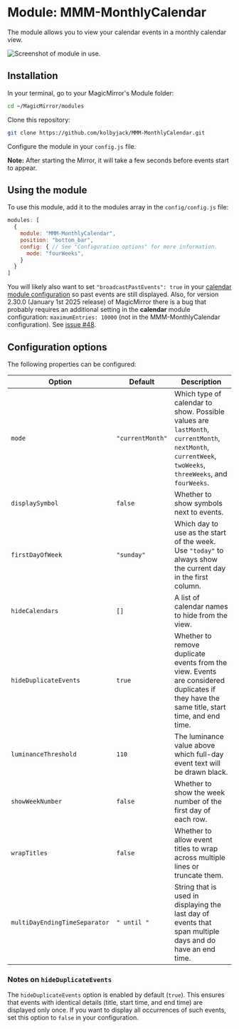 # Module: MMM-MonthlyCalendar
The module allows you to view your calendar events in a monthly calendar view.

![Screenshot of module in use.](./screenshot.png)

## Installation

In your terminal, go to your MagicMirror's Module folder:
```bash
cd ~/MagicMirror/modules
```

Clone this repository:
```bash
git clone https://github.com/kolbyjack/MMM-MonthlyCalendar.git
```

Configure the module in your `config.js` file.

**Note:** After starting the Mirror, it will take a few seconds before events start to appear.

## Using the module

To use this module, add it to the modules array in the `config/config.js` file:
```javascript
modules: [
  {
    module: "MMM-MonthlyCalendar",
    position: "bottom_bar",
    config: { // See "Configuration options" for more information.
      mode: "fourWeeks",
    }
  }
]
```

You will likely also want to set `"broadcastPastEvents": true` in your [calendar module configuration](https://docs.magicmirror.builders/modules/calendar.html#configuration-options) so past events are still displayed.
Also, for version 2.30.0 (January 1st 2025 release) of MagicMirror there is a bug that probably requires an additional setting in the **calendar** module configuration: `maximumEntries: 10000` (not in the MMM-MonthlyCalendar configuration).  See [issue #48][i48].

## Configuration options

The following properties can be configured:

| Option                     | Default        | Description                                                                                                                                               |
|----------------------------|----------------|-----------------------------------------------------------------------------------------------------------------------------------------------------------|
| `mode`                     | `"currentMonth"` | Which type of calendar to show. Possible values are `lastMonth`, `currentMonth`, `nextMonth`, `currentWeek`, `twoWeeks`, `threeWeeks`, and `fourWeeks`.    |
| `displaySymbol`            | `false`        | Whether to show symbols next to events.                                                                                                                  |
| `firstDayOfWeek`           | `"sunday"`     | Which day to use as the start of the week. Use `"today"` to always show the current day in the first column.                                              |
| `hideCalendars`            | `[]`           | A list of calendar names to hide from the view.                                                                                                           |
| `hideDuplicateEvents`      | `true`         | Whether to remove duplicate events from the view. Events are considered duplicates if they have the same title, start time, and end time.  |
| `luminanceThreshold`       | `110`          | The luminance value above which full-day event text will be drawn black.                                                                                  |
| `showWeekNumber`           | `false`        | Whether to show the week number of the first day of each row.                                                                                            |
| `wrapTitles`               | `false`        | Whether to allow event titles to wrap across multiple lines or truncate them.                                                                             |
| `multiDayEndingTimeSeparator` | `" until "`    | String that is used in displaying the last day of events that span multiple days and do have an end time.                                                |

### Notes on `hideDuplicateEvents`
The `hideDuplicateEvents` option is enabled by default (`true`). This ensures that events with identical details (title, start time, and end time) are displayed only once. If you want to display all occurrences of such events, set this option to `false` in your configuration.

[i48]: https://github.com/kolbyjack/MMM-MonthlyCalendar/issues/48
